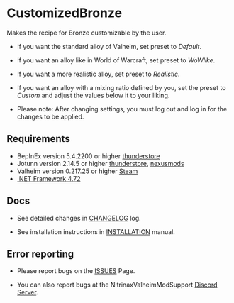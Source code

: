 # CustomizedBronze

Makes the recipe for Bronze customizable by the user.

* If you want the standard alloy of Valheim, set preset to *Default*.
* If you want an alloy like in World of Warcraft, set preset to *WoWlike*.
* If you want a more realistic alloy, set preset to *Realistic*.
* If you want an alloy with a mixing ratio defined by you, set the preset to *Custom* and adjust the values below it to your liking.

* Please note: After changing settings, you must log out and log in for the changes to be applied.

## Requirements

* BepInEx version 5.4.2200 or higher [thunderstore](https://valheim.thunderstore.io/package/denikson/BepInExPack_Valheim/)
* Jotunn version 2.14.5 or higher [thunderstore](https://valheim.thunderstore.io/package/ValheimModding/Jotunn/), [nexusmods](https://www.nexusmods.com/valheim/mods/1138)
* Valheim version 0.217.25 or higher [Steam](https://store.steampowered.com/app/892970/Valheim/)
* [.NET Framework 4.72](https://dotnet.microsoft.com/en-us/download/dotnet-framework/net472)

## Docs

* See detailed changes in [CHANGELOG](https://github.com/NitrinaxValheim/CustomizedBronze/blob/main/Docs/CHANGELOG.md) log.

* See installation instructions in [INSTALLATION](https://github.com/NitrinaxValheim/CustomizedBronze/blob/main/Docs/INSTALLATION.md) manual.

## Error reporting

* Please report bugs on the [ISSUES](https://github.com/NitrinaxValheim/CustomizedBronze/issues) Page.

* You can also report bugs at the NitrinaxValheimModSupport [Discord Server](https://discord.gg/bxhvWgsnUU).